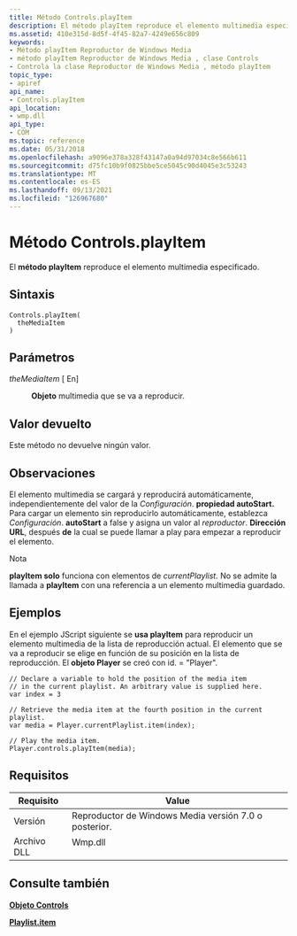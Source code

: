 ```yaml
---
title: Método Controls.playItem
description: El método playItem reproduce el elemento multimedia especificado. | Método Controls.playItem
ms.assetid: 410e315d-8d5f-4f45-82a7-4249e656c809
keywords:
- Método playItem Reproductor de Windows Media
- método playItem Reproductor de Windows Media , clase Controls
- Controla la clase Reproductor de Windows Media , método playItem
topic_type:
- apiref
api_name:
- Controls.playItem
api_location:
- wmp.dll
api_type:
- COM
ms.topic: reference
ms.date: 05/31/2018
ms.openlocfilehash: a9096e378a328f43147a0a94d97034c8e566b611
ms.sourcegitcommit: d75fc10b9f0825bbe5ce5045c90d4045e3c53243
ms.translationtype: MT
ms.contentlocale: es-ES
ms.lasthandoff: 09/13/2021
ms.locfileid: "126967680"
---
```

# <a name="controlsplayitem-method"></a>Método Controls.playItem

El **método playItem** reproduce el elemento multimedia especificado.

## <a name="syntax"></a>Sintaxis


```JScript
Controls.playItem(
  theMediaItem
)
```



## <a name="parameters"></a>Parámetros

<dl> <dt>

*theMediaItem* \[ En\]
</dt> <dd>

**Objeto** multimedia que se va a reproducir.

</dd> </dl>

## <a name="return-value"></a>Valor devuelto

Este método no devuelve ningún valor.

## <a name="remarks"></a>Observaciones

El elemento multimedia se cargará y reproducirá automáticamente, independientemente del valor de la *Configuración*. **propiedad autoStart.** Para cargar un elemento sin reproducirlo automáticamente, establezca *Configuración*. **autoStart** a false y asigna un valor al *reproductor*. **Dirección URL**, después **de** la cual se puede llamar a play para empezar a reproducir el elemento.

Nota

**playItem solo** funciona con elementos de *currentPlaylist.* No se admite la llamada a **playItem** con una referencia a un elemento multimedia guardado.

## <a name="examples"></a>Ejemplos

En el ejemplo JScript siguiente se **usa playItem** para reproducir un elemento multimedia de la lista de reproducción actual. El elemento que se va a reproducir se elige en función de su posición en la lista de reproducción. El **objeto Player** se creó con id. = "Player".


```JScript
// Declare a variable to hold the position of the media item 
// in the current playlist. An arbitrary value is supplied here.
var index = 3

// Retrieve the media item at the fourth position in the current playlist.
var media = Player.currentPlaylist.item(index);

// Play the media item.
Player.controls.playItem(media);

```



## <a name="requirements"></a>Requisitos



| Requisito | Value |
|--------------------|------------------------------------------------------------------------------------|
| Versión<br/> | Reproductor de Windows Media versión 7.0 o posterior.<br/>                              |
| Archivo DLL<br/>     | <dl> <dt>Wmp.dll</dt> </dl> |



## <a name="see-also"></a>Consulte también

<dl> <dt>

[**Objeto Controls**](controls-object.md)
</dt> <dt>

[**Playlist.item**](playlist-item.md)
</dt> </dl>

 

 





